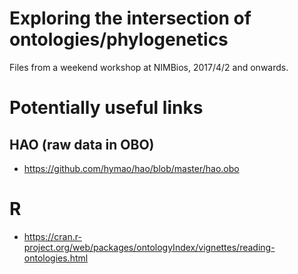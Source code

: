 

# Exploring the intersection of ontologies/phylogenetics

Files from a weekend workshop at NIMBios, 2017/4/2 and onwards.

# Potentially useful links

## HAO (raw data in OBO)
* https://github.com/hymao/hao/blob/master/hao.obo

# R
* https://cran.r-project.org/web/packages/ontologyIndex/vignettes/reading-ontologies.html


